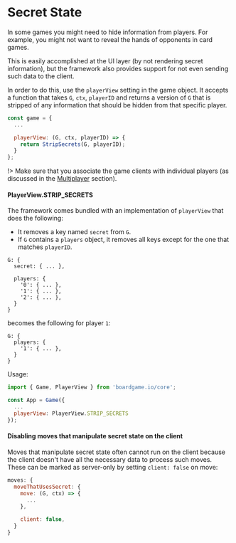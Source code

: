 # Secret State

In some games you might need to hide information from
players. For example, you might not want to reveal the
hands of opponents in card games.

This is easily accomplished at the UI layer (by not
rendering secret information), but the framework also
provides support for not even sending such data to
the client.

In order to do this, use the `playerView` setting in
the game object. It accepts a function that
takes `G`, `ctx`, `playerID` and returns a version of `G`
that is stripped of any information that should be hidden
from that specific player.

```js
const game = {
  ...

  playerView: (G, ctx, playerID) => {
    return StripSecrets(G, playerID);
  }
};
```

!> Make sure that you associate the game clients with individual
players (as discussed in the [Multiplayer](multiplayer.md) section).

#### PlayerView.STRIP_SECRETS

The framework comes bundled with an implementation of `playerView`
that does the following:

- It removes a key named `secret` from `G`.
- If `G` contains a `players` object, it removes all keys except
  for the one that matches `playerID`.

```
G: {
  secret: { ... },

  players: {
    '0': { ... },
    '1': { ... },
    '2': { ... },
  }
}
```

becomes the following for player `1`:

```
G: {
  players: {
    '1': { ... },
  }
}
```

Usage:

```js
import { Game, PlayerView } from 'boardgame.io/core';

const App = Game({
  ...
  playerView: PlayerView.STRIP_SECRETS
});
```

#### Disabling moves that manipulate secret state on the client

Moves that manipulate secret state often cannot run on the client because
the client doesn't have all the necessary data to process such moves.
These can be marked as server-only by setting `client: false` on move:

```js
moves: {
  moveThatUsesSecret: {
    move: (G, ctx) => {
      ...
    },

    client: false,
  }
}
```
